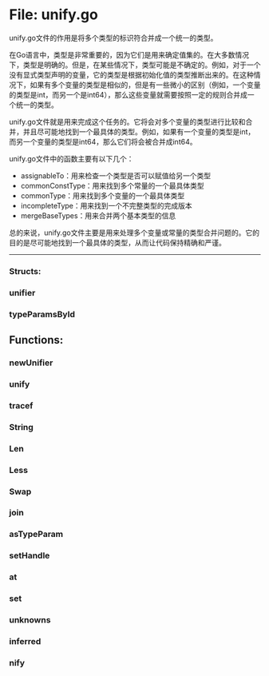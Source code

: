 # File: unify.go

unify.go文件的作用是将多个类型的标识符合并成一个统一的类型。

在Go语言中，类型是非常重要的，因为它们是用来确定值集的。在大多数情况下，类型是明确的。但是，在某些情况下，类型可能是不确定的。例如，对于一个没有显式类型声明的变量，它的类型是根据初始化值的类型推断出来的。在这种情况下，如果有多个变量的类型是相似的，但是有一些微小的区别（例如，一个变量的类型是int，而另一个是int64），那么这些变量就需要按照一定的规则合并成一个统一的类型。

unify.go文件就是用来完成这个任务的。它将会对多个变量的类型进行比较和合并，并且尽可能地找到一个最具体的类型。例如，如果有一个变量的类型是int，而另一个变量的类型是int64，那么它们将会被合并成int64。

unify.go文件中的函数主要有以下几个：

- assignableTo：用来检查一个类型是否可以赋值给另一个类型
- commonConstType：用来找到多个常量的一个最具体类型
- commonType：用来找到多个变量的一个最具体类型
- incompleteType：用来找到一个不完整类型的完成版本
- mergeBaseTypes：用来合并两个基本类型的信息

总的来说，unify.go文件主要是用来处理多个变量或常量的类型合并问题的。它的目的是尽可能地找到一个最具体的类型，从而让代码保持精确和严谨。




---

### Structs:

### unifier





### typeParamsById





## Functions:

### newUnifier





### unify





### tracef





### String





### Len





### Less





### Swap





### join





### asTypeParam





### setHandle





### at





### set





### unknowns





### inferred





### nify





